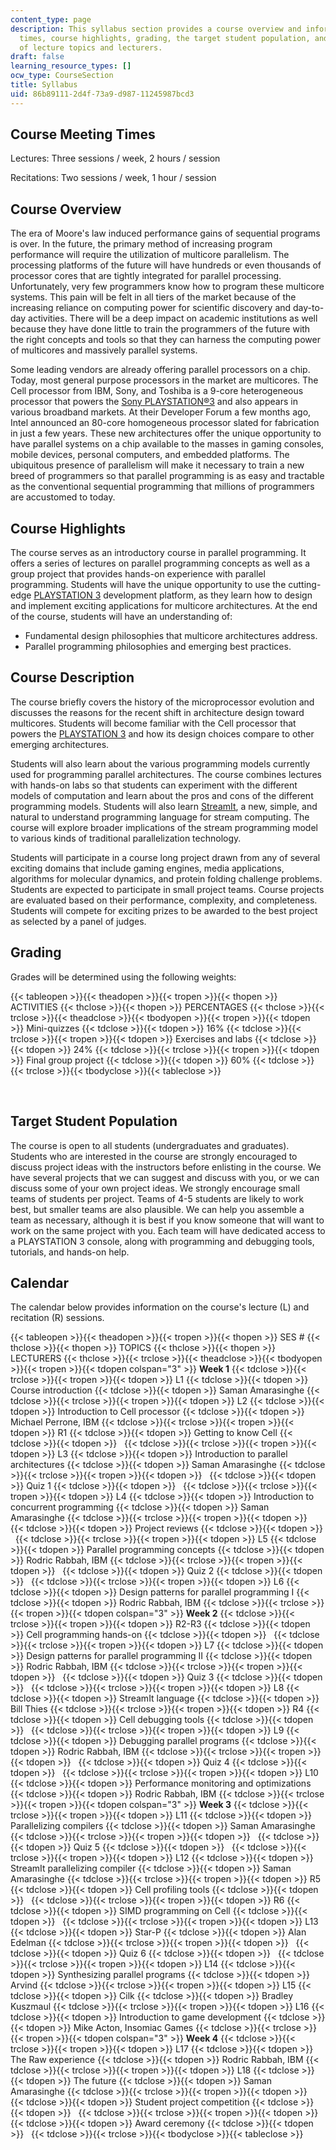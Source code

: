 ```yaml
---
content_type: page
description: This syllabus section provides a course overview and information on meeting
  times, course highlights, grading, the target student population, and the calendar
  of lecture topics and lecturers.
draft: false
learning_resource_types: []
ocw_type: CourseSection
title: Syllabus
uid: 86b89111-2d4f-73a9-d987-11245987bcd3
---
```

## Course Meeting Times

Lectures: Three sessions / week, 2 hours / session

Recitations: Two sessions / week, 1 hour / session

## Course Overview

The era of Moore's law induced performance gains of sequential programs is over. In the future, the primary method of increasing program performance will require the utilization of multicore parallelism. The processing platforms of the future will have hundreds or even thousands of processor cores that are tightly integrated for parallel processing. Unfortunately, very few programmers know how to program these multicore systems. This pain will be felt in all tiers of the market because of the increasing reliance on computing power for scientific discovery and day-to-day activities. There will be a deep impact on academic institutions as well because they have done little to train the programmers of the future with the right concepts and tools so that they can harness the computing power of multicores and massively parallel systems.

Some leading vendors are already offering parallel processors on a chip. Today, most general purpose processors in the market are multicores. The Cell processor from IBM, Sony, and Toshiba is a 9-core heterogeneous processor that powers the [Sony PLAYSTATION®3](http://www.us.playstation.com/PS3) and also appears in various broadband markets. At their Developer Forum a few months ago, Intel announced an 80-core homogeneous processor slated for fabrication in just a few years. These new architectures offer the unique opportunity to have parallel systems on a chip available to the masses in gaming consoles, mobile devices, personal computers, and embedded platforms. The ubiquitous presence of parallelism will make it necessary to train a new breed of programmers so that parallel programming is as easy and tractable as the conventional sequential programming that millions of programmers are accustomed to today.

## Course Highlights

The course serves as an introductory course in parallel programming. It offers a series of lectures on parallel programming concepts as well as a group project that provides hands-on experience with parallel programming. Students will have the unique opportunity to use the cutting-edge [PLAYSTATION 3](http://www.us.playstation.com/PS3) development platform, as they learn how to design and implement exciting applications for multicore architectures. At the end of the course, students will have an understanding of:

- Fundamental design philosophies that multicore architectures address.
- Parallel programming philosophies and emerging best practices.

## Course Description

The course briefly covers the history of the microprocessor evolution and discusses the reasons for the recent shift in architecture design toward multicores. Students will become familiar with the Cell processor that powers the [PLAYSTATION 3](http://www.us.playstation.com/PS3) and how its design choices compare to other emerging architectures.

Students will also learn about the various programming models currently used for programming parallel architectures. The course combines lectures with hands-on labs so that students can experiment with the different models of computation and learn about the pros and cons of the different programming models. Students will also learn [StreamIt](http://cag.csail.mit.edu/streamit/), a new, simple, and natural to understand programming language for stream computing. The course will explore broader implications of the stream programming model to various kinds of traditional parallelization technology.

Students will participate in a course long project drawn from any of several exciting domains that include gaming engines, media applications, algorithms for molecular dynamics, and protein folding challenge problems. Students are expected to participate in small project teams. Course projects are evaluated based on their performance, complexity, and completeness. Students will compete for exciting prizes to be awarded to the best project as selected by a panel of judges.

## Grading

Grades will be determined using the following weights:

{{< tableopen >}}{{< theadopen >}}{{< tropen >}}{{< thopen >}}
ACTIVITIES
{{< thclose >}}{{< thopen >}}
PERCENTAGES
{{< thclose >}}{{< trclose >}}{{< theadclose >}}{{< tbodyopen >}}{{< tropen >}}{{< tdopen >}}
Mini-quizzes
{{< tdclose >}}{{< tdopen >}}
16%
{{< tdclose >}}{{< trclose >}}{{< tropen >}}{{< tdopen >}}
Exercises and labs
{{< tdclose >}}{{< tdopen >}}
24%
{{< tdclose >}}{{< trclose >}}{{< tropen >}}{{< tdopen >}}
Final group project
{{< tdclose >}}{{< tdopen >}}
60%
{{< tdclose >}}{{< trclose >}}{{< tbodyclose >}}{{< tableclose >}}

 

## Target Student Population

The course is open to all students (undergraduates and graduates). Students who are interested in the course are strongly encouraged to discuss project ideas with the instructors before enlisting in the course. We have several projects that we can suggest and discuss with you, or we can discuss some of your own project ideas. We strongly encourage small teams of students per project. Teams of 4-5 students are likely to work best, but smaller teams are also plausible. We can help you assemble a team as necessary, although it is best if you know someone that will want to work on the same project with you. Each team will have dedicated access to a PLAYSTATION 3 console, along with programming and debugging tools, tutorials, and hands-on help.

## Calendar

The calendar below provides information on the course's lecture (L) and recitation (R) sessions.

{{< tableopen >}}{{< theadopen >}}{{< tropen >}}{{< thopen >}}
SES #
{{< thclose >}}{{< thopen >}}
TOPICS
{{< thclose >}}{{< thopen >}}
LECTURERS
{{< thclose >}}{{< trclose >}}{{< theadclose >}}{{< tbodyopen >}}{{< tropen >}}{{< tdopen colspan="3" >}}
**Week 1**
{{< tdclose >}}{{< trclose >}}{{< tropen >}}{{< tdopen >}}
L1
{{< tdclose >}}{{< tdopen >}}
Course introduction
{{< tdclose >}}{{< tdopen >}}
Saman Amarasinghe
{{< tdclose >}}{{< trclose >}}{{< tropen >}}{{< tdopen >}}
L2
{{< tdclose >}}{{< tdopen >}}
Introduction to Cell processor
{{< tdclose >}}{{< tdopen >}}
Michael Perrone, IBM
{{< tdclose >}}{{< trclose >}}{{< tropen >}}{{< tdopen >}}
R1
{{< tdclose >}}{{< tdopen >}}
Getting to know Cell
{{< tdclose >}}{{< tdopen >}}
 
{{< tdclose >}}{{< trclose >}}{{< tropen >}}{{< tdopen >}}
L3
{{< tdclose >}}{{< tdopen >}}
Introduction to parallel architectures
{{< tdclose >}}{{< tdopen >}}
Saman Amarasinghe
{{< tdclose >}}{{< trclose >}}{{< tropen >}}{{< tdopen >}}
 
{{< tdclose >}}{{< tdopen >}}
Quiz 1
{{< tdclose >}}{{< tdopen >}}
 
{{< tdclose >}}{{< trclose >}}{{< tropen >}}{{< tdopen >}}
L4
{{< tdclose >}}{{< tdopen >}}
Introduction to concurrent programming
{{< tdclose >}}{{< tdopen >}}
Saman Amarasinghe
{{< tdclose >}}{{< trclose >}}{{< tropen >}}{{< tdopen >}}
 
{{< tdclose >}}{{< tdopen >}}
Project reviews
{{< tdclose >}}{{< tdopen >}}
 
{{< tdclose >}}{{< trclose >}}{{< tropen >}}{{< tdopen >}}
L5
{{< tdclose >}}{{< tdopen >}}
Parallel programming concepts
{{< tdclose >}}{{< tdopen >}}
Rodric Rabbah, IBM
{{< tdclose >}}{{< trclose >}}{{< tropen >}}{{< tdopen >}}
 
{{< tdclose >}}{{< tdopen >}}
Quiz 2
{{< tdclose >}}{{< tdopen >}}
 
{{< tdclose >}}{{< trclose >}}{{< tropen >}}{{< tdopen >}}
L6
{{< tdclose >}}{{< tdopen >}}
Design patterns for parallel programming I
{{< tdclose >}}{{< tdopen >}}
Rodric Rabbah, IBM
{{< tdclose >}}{{< trclose >}}{{< tropen >}}{{< tdopen colspan="3" >}}
**Week 2**
{{< tdclose >}}{{< trclose >}}{{< tropen >}}{{< tdopen >}}
R2-R3
{{< tdclose >}}{{< tdopen >}}
Cell programming hands-on
{{< tdclose >}}{{< tdopen >}}
 
{{< tdclose >}}{{< trclose >}}{{< tropen >}}{{< tdopen >}}
L7
{{< tdclose >}}{{< tdopen >}}
Design patterns for parallel programming II
{{< tdclose >}}{{< tdopen >}}
Rodric Rabbah, IBM
{{< tdclose >}}{{< trclose >}}{{< tropen >}}{{< tdopen >}}
 
{{< tdclose >}}{{< tdopen >}}
Quiz 3
{{< tdclose >}}{{< tdopen >}}
 
{{< tdclose >}}{{< trclose >}}{{< tropen >}}{{< tdopen >}}
L8
{{< tdclose >}}{{< tdopen >}}
StreamIt language
{{< tdclose >}}{{< tdopen >}}
Bill Thies
{{< tdclose >}}{{< trclose >}}{{< tropen >}}{{< tdopen >}}
R4
{{< tdclose >}}{{< tdopen >}}
Cell debugging tools
{{< tdclose >}}{{< tdopen >}}
 
{{< tdclose >}}{{< trclose >}}{{< tropen >}}{{< tdopen >}}
L9
{{< tdclose >}}{{< tdopen >}}
Debugging parallel programs
{{< tdclose >}}{{< tdopen >}}
Rodric Rabbah, IBM
{{< tdclose >}}{{< trclose >}}{{< tropen >}}{{< tdopen >}}
 
{{< tdclose >}}{{< tdopen >}}
Quiz 4
{{< tdclose >}}{{< tdopen >}}
 
{{< tdclose >}}{{< trclose >}}{{< tropen >}}{{< tdopen >}}
L10
{{< tdclose >}}{{< tdopen >}}
Performance monitoring and optimizations
{{< tdclose >}}{{< tdopen >}}
Rodric Rabbah, IBM
{{< tdclose >}}{{< trclose >}}{{< tropen >}}{{< tdopen colspan="3" >}}
**Week 3**
{{< tdclose >}}{{< trclose >}}{{< tropen >}}{{< tdopen >}}
L11
{{< tdclose >}}{{< tdopen >}}
Parallelizing compilers
{{< tdclose >}}{{< tdopen >}}
Saman Amarasinghe
{{< tdclose >}}{{< trclose >}}{{< tropen >}}{{< tdopen >}}
 
{{< tdclose >}}{{< tdopen >}}
Quiz 5
{{< tdclose >}}{{< tdopen >}}
 
{{< tdclose >}}{{< trclose >}}{{< tropen >}}{{< tdopen >}}
L12
{{< tdclose >}}{{< tdopen >}}
StreamIt parallelizing compiler
{{< tdclose >}}{{< tdopen >}}
Saman Amarasinghe
{{< tdclose >}}{{< trclose >}}{{< tropen >}}{{< tdopen >}}
R5
{{< tdclose >}}{{< tdopen >}}
Cell profiling tools
{{< tdclose >}}{{< tdopen >}}
 
{{< tdclose >}}{{< trclose >}}{{< tropen >}}{{< tdopen >}}
R6
{{< tdclose >}}{{< tdopen >}}
SIMD programming on Cell
{{< tdclose >}}{{< tdopen >}}
 
{{< tdclose >}}{{< trclose >}}{{< tropen >}}{{< tdopen >}}
L13
{{< tdclose >}}{{< tdopen >}}
Star-P
{{< tdclose >}}{{< tdopen >}}
Alan Edelman
{{< tdclose >}}{{< trclose >}}{{< tropen >}}{{< tdopen >}}
 
{{< tdclose >}}{{< tdopen >}}
Quiz 6
{{< tdclose >}}{{< tdopen >}}
 
{{< tdclose >}}{{< trclose >}}{{< tropen >}}{{< tdopen >}}
L14
{{< tdclose >}}{{< tdopen >}}
Synthesizing parallel programs
{{< tdclose >}}{{< tdopen >}}
Arvind
{{< tdclose >}}{{< trclose >}}{{< tropen >}}{{< tdopen >}}
L15
{{< tdclose >}}{{< tdopen >}}
Cilk
{{< tdclose >}}{{< tdopen >}}
Bradley Kuszmaul
{{< tdclose >}}{{< trclose >}}{{< tropen >}}{{< tdopen >}}
L16
{{< tdclose >}}{{< tdopen >}}
Introduction to game development
{{< tdclose >}}{{< tdopen >}}
Mike Acton, Insomiac Games
{{< tdclose >}}{{< trclose >}}{{< tropen >}}{{< tdopen colspan="3" >}}
**Week 4**
{{< tdclose >}}{{< trclose >}}{{< tropen >}}{{< tdopen >}}
L17
{{< tdclose >}}{{< tdopen >}}
The Raw experience
{{< tdclose >}}{{< tdopen >}}
Rodric Rabbah, IBM
{{< tdclose >}}{{< trclose >}}{{< tropen >}}{{< tdopen >}}
L18
{{< tdclose >}}{{< tdopen >}}
The future
{{< tdclose >}}{{< tdopen >}}
Saman Amarasinghe
{{< tdclose >}}{{< trclose >}}{{< tropen >}}{{< tdopen >}}
 
{{< tdclose >}}{{< tdopen >}}
Student project competition
{{< tdclose >}}{{< tdopen >}}
 
{{< tdclose >}}{{< trclose >}}{{< tropen >}}{{< tdopen >}}
 
{{< tdclose >}}{{< tdopen >}}
Award ceremony
{{< tdclose >}}{{< tdopen >}}
 
{{< tdclose >}}{{< trclose >}}{{< tbodyclose >}}{{< tableclose >}}